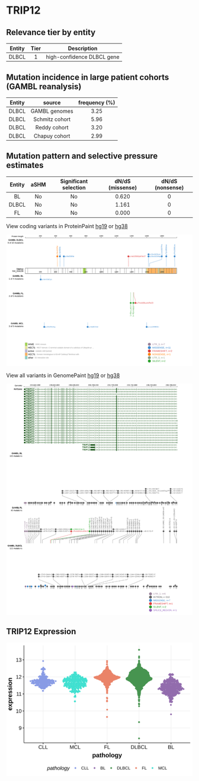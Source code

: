 # TRIP12

## Relevance tier by entity

|Entity|Tier|Description               |
|:------:|:----:|--------------------------|
|DLBCL |1   |high-confidence DLBCL gene|

## Mutation incidence in large patient cohorts (GAMBL reanalysis)

|Entity|source        |frequency (%)|
|:------:|:--------------:|:-------------:|
|DLBCL |GAMBL genomes |3.25         |
|DLBCL |Schmitz cohort|5.96         |
|DLBCL |Reddy cohort  |3.20         |
|DLBCL |Chapuy cohort |2.99         |

## Mutation pattern and selective pressure estimates

|Entity|aSHM|Significant selection|dN/dS (missense)|dN/dS (nonsense)|
|:------:|:----:|:---------------------:|:----------------:|:----------------:|
|BL    |No  |No                   |0.620           |0               |
|DLBCL |No  |No                   |1.161           |0               |
|FL    |No  |No                   |0.000           |0               |



View coding variants in ProteinPaint [hg19](https://morinlab.github.io/LLMPP/GAMBL/TRIP12_protein.html)  or [hg38](https://morinlab.github.io/LLMPP/GAMBL/TRIP12_protein_hg38.html)

![image](images/proteinpaint/TRIP12_NM_004238.svg)

View all variants in GenomePaint [hg19](https://morinlab.github.io/LLMPP/GAMBL/TRIP12.html)  or [hg38](https://morinlab.github.io/LLMPP/GAMBL/TRIP12_hg38.html)

![image](images/proteinpaint/TRIP12.svg)
## TRIP12 Expression
![image](images/gene_expression/TRIP12_by_pathology.svg)
